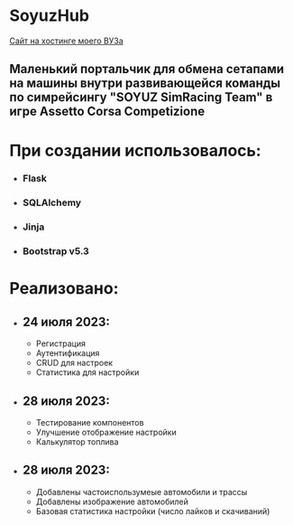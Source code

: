 # SoyuzHub
[Сайт на хостинге моего ВУЗа](http://soyuzhub.std-2033.ist.mospolytech.ru/)
## Маленький портальчик для обмена сетапами на машины внутри развивающейся команды по симрейсингу "SOYUZ SimRacing Team" в игре Assetto Corsa Competizione

# При создании использовалось:
- ### Flask
- ### SQLAlchemy
- ### Jinja
- ### Bootstrap v5.3

# Реализовано:
- ## 24 июля 2023:
  - Регистрация
  - Аутентификация
  - CRUD для настроек
  - Статистика для настройки
  
- ## 28 июля 2023:
  - Тестирование компонентов
  - Улучшение отображение настройки
  - Калькулятор топлива
  
- ## 28 июля 2023:
  - Добавлены частоиспользумеые автомобили и трассы
  - Добавлены изображение автомобилей
  - Базовая статистика настройки (число лайков и скачиваний)
 
